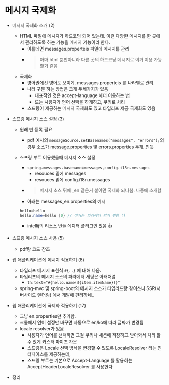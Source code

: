# 메시지 국제화

- 메시지 국제화 소개 (2)
  - HTML 파일에 메시지가 하드코딩 되어 있는데. 이런 다양한 메시지를 한 곳에서 관리하도록 하는 기능을 메시지 기능이라 한다.
    - 이를테면 messages.properteis 파일에 메시지를 관리
    - > 아마 html 뿐만아니라 다른 곳의 하드코딩 메시지로 이거 이용 가능할거 같음
  - 국제화
    - 영어권에선 영어도 보이게. messages.properteis 를 나라별로 관리.
    - 나라 구분 하는 방법은 크게 두세가지가 있음
      - 대표적인 것은 accept-language 헤더 이용하는 법
      - 또는 사용자가 언어 선택을 하게하고, 쿠키로 처리
    - 스프링이 제공하는 메시지 국제화도 있고 타입리프 제공 국제화도 있음
- 스프링 메시지 소스 설정 (3)
  - 원래 빈 등록 필요
    - pdf 예시의 `messageSource.setBasenames("messages", "errors");`의 경우 소스가 message.properties 및 errors.properties 두개..인듯
  - 스프링 부트 이용했을때 메시지 소스 설정
    - `spring.messages.basename=messages,config.i18n.messages`
      - resouces 밑에 messages
      - resouces 밑에 config.i18n.messages
    - > 메시지 소스 뒤에 _en 같은거 붙이면 국제화 되나봄. 나중에 소개함
    - 아래는 messages_en.properties의 예시

    ```java
    hello=hello
    hello.name=hello {0} // 이거는 파라메터 받기 위함 ()
    ```

    - intellij의 리소스 번들 에디터 플러그인 있음 👍

- 스프링 메시지 소스 사용 (5)
  -  pdf랑 코드 참조
- 웹 애플리케이션에 메시지 적용하기 (8)
  - 타입리프 메시지 표현식 `#{..}` 에 대해 나옴.
  - 타입리프의 메시지 소스의 파라메터 세팅은 아래처럼
    - `th:text="#{hello.name(${item.itemName})}"`
  - spring-mvc 및 spring-boot의 메시지 소스가 타입리프랑 같이쓰니 SSR(서버사이드 렌더링) 에서 개발에 편리하네.. 
- 웹 애플리케이션에 국제화 적용하기 (17)
  - 그냥 en.properties만 추가함.
  - 크롬에서 언어 설정만 바꾸면 자동으로 en/ko에 따라 글짜가 변경됨
  - locale resolver가 있음
    - 사용자가 언어를 선택하면 그걸 쿠키나 세션에 저장하고 받아와서 처리 할수 있게 커스터 마이즈 가은
    - 스프링은 Locale 선택 방식을 변경할 수 있도록 LocaleResolver 라는 인터페이스를 제공하는데,
    - 스프링 부트는 기본으로 Accept-Language 를 활용하는 AcceptHeaderLocaleResolver 를 사용한다
- 정리
